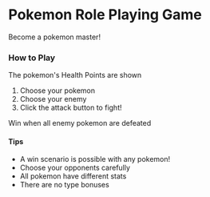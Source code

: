# Pokemon Role Playing Game

Become a pokemon master!

### How to Play

The pokemon's Health Points are shown

1. Choose your pokemon
2. Choose your enemy
3. Click the attack button to fight!

Win when all enemy pokemon are defeated

#### Tips

- A win scenario is possible with any pokemon!
- Choose your opponents carefully
- All pokemon have different stats
- There are no type bonuses
